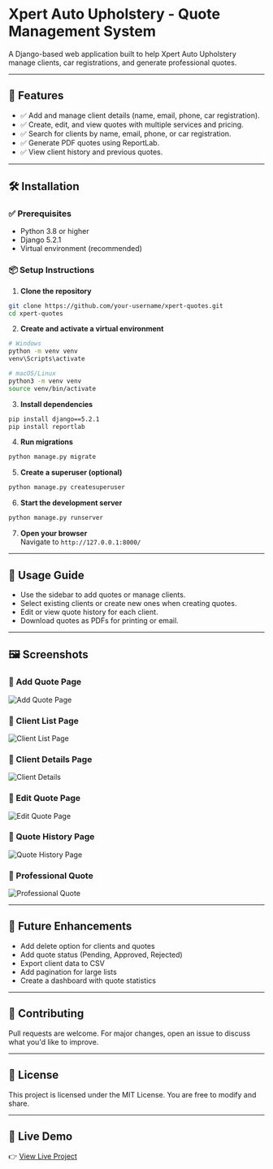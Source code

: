 # Xpert Auto Upholstery - Quote Management System

A Django-based web application built to help Xpert Auto Upholstery manage clients, car registrations, and generate professional quotes.

---

## 🚀 Features

- ✅ Add and manage client details (name, email, phone, car registration).
- ✅ Create, edit, and view quotes with multiple services and pricing.
- ✅ Search for clients by name, email, phone, or car registration.
- ✅ Generate PDF quotes using ReportLab.
- ✅ View client history and previous quotes.

---

## 🛠️ Installation

### ✅ Prerequisites

- Python 3.8 or higher
- Django 5.2.1
- Virtual environment (recommended)

### 📦 Setup Instructions

1. **Clone the repository**

```bash
git clone https://github.com/your-username/xpert-quotes.git
cd xpert-quotes
```

2. **Create and activate a virtual environment**

```bash
# Windows
python -m venv venv
venv\Scripts\activate

# macOS/Linux
python3 -m venv venv
source venv/bin/activate
```

3. **Install dependencies**

```bash
pip install django==5.2.1
pip install reportlab
```

4. **Run migrations**

```bash
python manage.py migrate
```

5. **Create a superuser (optional)**

```bash
python manage.py createsuperuser
```

6. **Start the development server**

```bash
python manage.py runserver
```

7. **Open your browser**  
   Navigate to `http://127.0.0.1:8000/`

---

## 🧠 Usage Guide

- Use the sidebar to add quotes or manage clients.
- Select existing clients or create new ones when creating quotes.
- Edit or view quote history for each client.
- Download quotes as PDFs for printing or email.

---

## 🖼️ Screenshots

### 🔹 Add Quote Page

![Add Quote Page](screenshots/add_quote.png)

### 🔹 Client List Page

![Client List Page](screenshots/client_list.png)

### 🔹 Client Details Page

![Client Details](screenshots/client_details.png)

### 🔹 Edit Quote Page

![Edit Quote Page](screenshots/edit_quote.png)

### 🔹 Quote History Page

![Quote History Page](screenshots/quote_history.png)

### 🔹 Professional Quote

![Professional Quote](screenshots/generated_quote.png)

---

## 🔮 Future Enhancements

- Add delete option for clients and quotes
- Add quote status (Pending, Approved, Rejected)
- Export client data to CSV
- Add pagination for large lists
- Create a dashboard with quote statistics

---

## 🤝 Contributing

Pull requests are welcome. For major changes, open an issue to discuss what you'd like to improve.

---

## 📄 License

This project is licensed under the MIT License. You are free to modify and share.

---

## 🔗 Live Demo

👉 [View Live Project](mphathincube.pythonanywhere.com)

